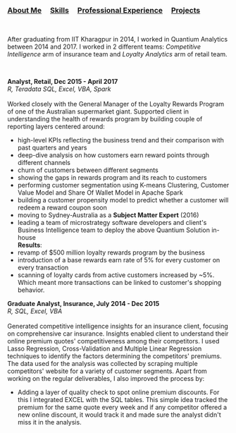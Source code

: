 <br />


### [About Me](https://vermaph.github.io/)&nbsp; &nbsp; &nbsp;[Skills](./skills.html)&nbsp; &nbsp; &nbsp;[Professional Experience](./experience.html)&nbsp; &nbsp; &nbsp;[Projects](./projects.html)<br />

<br />

After graduating from IIT Kharagpur in 2014, I worked in Quantium Analytics between 2014 and 2017. I worked in 2 different teams: *Competitive Intelligence* arm of insurance team and *Loyalty Analytics* arm of retail team.<br /> 

<br />

**Analyst, Retail, Dec 2015 - April 2017<br />**
  *R, Teradata SQL, Excel, VBA, Spark*<br /><br />
Worked closely with the General Manager of the Loyalty Rewards Program of one of the Australian supermarket giant. Supported client in  understanding the health of rewards program by building couple of reporting layers centered around:<br />
  - high-level KPIs reflecting the business trend and their comparison with past quarters and years<br />
  - deep-dive analysis on how customers earn reward points through different channels<br />
  - churn of customers between different segments<br />
  - showing the gaps in rewards program and its reach to customers<br />
  - performing customer segmentation using K-means Clustering, Customer Value Model and Share Of Wallet Model in Apache Spark<br />
  - building a customer propensity model to predict whether a customer will redeem a reward coupon soon 
  - moving to Sydney-Australia as a **Subject Matter Expert** (2016)<br />
  - leading a team of microstrategy software developers and client's Business Intelligence team to deploy the above Quantium Solution in-house<br />
        **Results**:<br />
  - revamp of $500 million loyalty rewards program by the business<br />
  - introduction of a base rewards earn rate of 5% for every customer on every transaction<br />
  - scanning of loyalty cards from active customers increased by ~5%. Which meant more transactions can be linked to customer's shopping behavior. 


 **Graduate Analyst, Insurance, July 2014 - Dec 2015**<br />
  *R, SQL, Excel, VBA*<br /><br />
Generated competitive intelligence insights for an insurance client, focusing on comprehensive car insurance. Insights enabled client to understand their online premium quotes' competitiveness among their competitors. I used Lasso Regression, Cross-Validation and Multiple Linear Regression techniques to identify the factors determining the competitors' premiums. The data used for the analysis was collected by scraping multiple competitors' website for a variety of customer segments. Apart from working on the regular deliverables, I also improved the process by: 
  - Adding a layer of quality check to spot online premium discounts. For this I integrated EXCEL with the SQL tables. This simple idea tracked the premium for the same quote every week and if any competitor offered a new online discount, it would track it and made sure the analyst didn't miss it in the analysis.  
